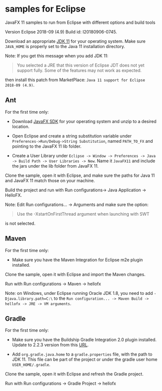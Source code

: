 # samples for Eclipse

JavaFX 11 samples to run from Eclipse with different options and build tools

Version Eclipse 2018-09 (4.9) Build id: I20180906-0745.

Download an appropriate [JDK 11](https://jdk.java.net/11/) for your operating system. Make sure `JAVA_HOME` 
is properly set to the Java 11 installation directory. 

Note: If you get this message when you add JDK 11:
 
> You selected a JRE that this version of Eclipse JDT does not yet support fully. Some of the features may not work as expected.

then install this patch from MarketPlace: `Java 11 support for Eclipse 2018-09 (4.9)`.

## Ant

For the first time only:

- Download [JavaFX SDK](https://gluonhq.com/products/javafx/) for your operating 
system and unzip to a desired location.

- Open Eclipse and create a string substitution variable under `Preferences->Run/Debug->String Substitution`, named `PATH_TO_FX` and
pointing to the JavaFX 11 lib folder. 

- Create a User Library under `Eclipse -> Window -> Preferences -> Java -> Build Path -> User Libraries -> New`.
Name it `JavaFX11` and include the jars under the lib folder from JavaFX 11.

Clone the sample, open it with Eclipse, and make sure the paths for Java 11 and 
JavaFX 11 match those on your machine.

Build the project and run with Run configurations-> Java Application -> HelloFX.

Note: Edit Run configurations... -> Arguments and make sure the option:
 
> Use the -XstartOnFirstThread argument when launching with SWT 

is not selected.

## Maven

For the first time only:

- Make sure you have the Maven Integration for Eclipse m2e plugin installed.

Clone the sample, open it with Eclipse and import the Maven changes. 

Run with Run configurations -> Maven -> hellofx

Note: on Windows, under Eclipse running Oracle JDK 1.8, you need to add `-Djava.library.path=C:\` 
to the `Run configuration... -> Maven Build -> hellofx -> JRE -> VM arguments`.

## Gradle


For the first time only:

- Make sure you have the Buildship Gradle Integration 2.0 plugin installed. Update to 2.2.3 version
from this [URL](http://download.eclipse.org/buildship/updates/e48/snapshots/2.x/).

- Add `org.gradle.java.home` to a `gradle.properties` file, with the path to JDK 11. This file 
can be part of the project or under the gradle user home `USER_HOME/.gradle`. 

Clone the sample, open it with Eclipse and refresh the Gradle project. 

Run with Run configurations -> Gradle Project -> hellofx
